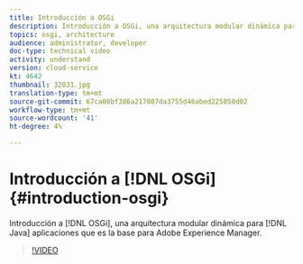 ```yaml
---
title: Introducción a OSGi
description: Introducción a OSGi, una arquitectura modular dinámica para aplicaciones Java que es la base de Adobe Experience Manager.
topics: osgi, architecture
audience: administrator, developer
doc-type: technical video
activity: understand
version: cloud-service
kt: 4642
thumbnail: 32031.jpg
translation-type: tm+mt
source-git-commit: 67ca08bf386a217807da3755d46abed225050d02
workflow-type: tm+mt
source-wordcount: '41'
ht-degree: 4%

---
```



# Introducción a [!DNL OSGi] {#introduction-osgi}

Introducción a [!DNL OSGi], una arquitectura modular dinámica para [!DNL Java] aplicaciones que es la base para Adobe Experience Manager.

>[!VIDEO](https://video.tv.adobe.com/v/32031/?quality=12&learn=on)